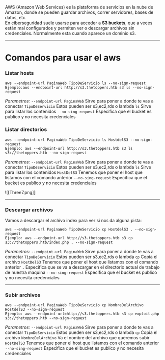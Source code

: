 AWS (Amazon Web Services) es la plataforma de servicios en la nube de Amazon, donde se pueden guardar archivos, correr servidores, bases de datos, etc.  
En ciberseguridad suele usarse para acceder a **S3 buckets**, que a veces están mal configurados y permiten ver o descargar archivos sin credenciales.
Normalmente esta cuando aparece un dominio s3.

-------
# Comandos para usar el aws


### Listar hosts
```shell
aws --endpoint-url PaginaWeb TipoDeServicio ls --no-sign-request
Ejemplo:aws --endpoint-url http://s3.thetoppers.htb s3 ls --no-sign-request
```
*Parametros:*
`--endpoint-url PaginaWeb` Sirve para poner a donde te vas a conectar
`TipoDeServicio` Estos pueden ser s3,ec2,rds o lambda
`ls` Sirve para listar los contenidos
`--no-sing-request` Especifica que el bucket es publico y no necesita credenciales
### Listar directorios

```shell
aws --endpoint-url PaginaWeb TipoDeServicio ls HostdelS3 --no-sign-request
Ejemplo: aws --endpoint-url http://s3.thetoppers.htb s3 ls s3://thetoppers.htb --no-sign-request
```
*Parametros:*
`--endpoint-url PaginaWeb` Sirve para poner a donde te vas a conectar
`TipoDeServicio` Estos pueden ser s3,ec2,rds o lambda
`ls` Sirve para listar los contenidos
`HostDelS3` Tenemos que poner el host que listamos con el comando anterior
`--no-sing-request` Especifica que el bucket es publico y no necesita credenciales


![[Three7.png]]

-------

### Descargar archivos
Vamos a descargar el archivo index para ver si nos da alguna pista:
```shell
aws --endpoint-url PaginaWeb TipoDeServicio cp HostdelS3 . --no-sign-request
Ejemplo: aws --endpoint-url http://s3.thetoppers.htb s3 cp s3://thetoppers.htb/index.php . --no-sign-request
```

*Parametros:*
`--endpoint-url PaginaWeb` Sirve para poner a donde te vas a conectar
`TipoDeServicio` Estos pueden ser s3,ec2,rds o lambda
`cp` Copia el archivo
`HostDelS3` Tenemos que poner el host que listamos con el comando anterior
`.` Especifica que se va a descargar en el directorio actual de trabajo de nuestra maquina
`--no-sing-request` Especifica que el bucket es publico y no necesita credenciales


-----
### Subir archivos

```
aws --endpoint-url PaginaWeb TipoDeServicio cp NombreDelArchivo HostdelS3 --no-sign-request
Ejemplo: aws --endpoint-url=http://s3.thetoppers.htb s3 cp exploit.php s3://thetoppers.htb --no-sign-request
```

*Parametros:*
`--endpoint-url PaginaWeb` Sirve para poner a donde te vas a conectar
`TipoDeServicio` Estos pueden ser s3,ec2,rds o lambda
`cp` Copia el archivo
`NombreDelArchivo` Va el nombre del archivo que queremos subir
`HostDelS3` Tenemos que poner el host que listamos con el comando anterior
`--no-sing-request` Especifica que el bucket es publico y no necesita credenciales
